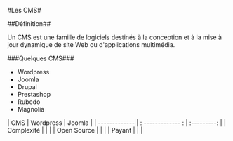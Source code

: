 #Les CMS#

##Définition##
 
Un CMS est une famille de logiciels destinés à la conception et à la mise à jour dynamique de site Web ou d'applications multimédia. 

###Quelques CMS###

* Wordpress
* Joomla
* Drupal
* Prestashop
* Rubedo
* Magnolia

| CMS           |    Wordpress      |   Joomla    |
| ------------- | : ------------- : | :---------: |
| Complexité    |                   |             |
| Open Source   |                   |             |
| Payant        |                   |             |


